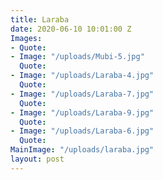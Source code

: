 ```yaml
---
title: Laraba
date: 2020-06-10 10:01:00 Z
Images:
- Quote: 
- Image: "/uploads/Mubi-5.jpg"
  Quote: 
- Image: "/uploads/Laraba-4.jpg"
  Quote: 
- Image: "/uploads/Laraba-7.jpg"
  Quote: 
- Image: "/uploads/Laraba-9.jpg"
  Quote: 
- Image: "/uploads/Laraba-6.jpg"
  Quote: 
MainImage: "/uploads/laraba.jpg"
layout: post
---
```


